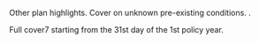 Other plan highlights. Cover on unknown pre-existing conditions. . 

Full cover7 starting from the 31st day of the 1st policy year.